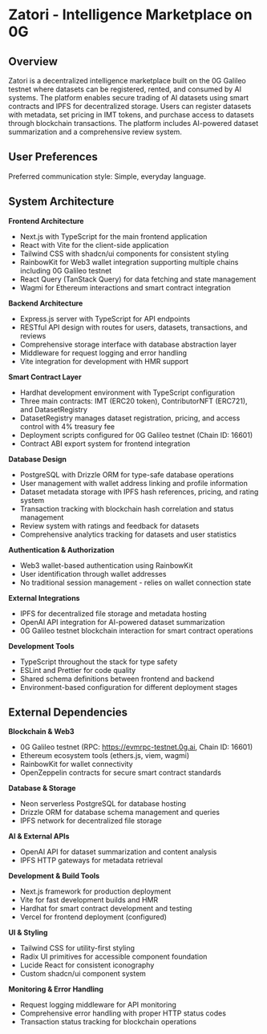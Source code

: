 # Zatori - Intelligence Marketplace on 0G

## Overview

Zatori is a decentralized intelligence marketplace built on the 0G Galileo testnet where datasets can be registered, rented, and consumed by AI systems. The platform enables secure trading of AI datasets using smart contracts and IPFS for decentralized storage. Users can register datasets with metadata, set pricing in IMT tokens, and purchase access to datasets through blockchain transactions. The platform includes AI-powered dataset summarization and a comprehensive review system.

## User Preferences

Preferred communication style: Simple, everyday language.

## System Architecture

**Frontend Architecture**
- Next.js with TypeScript for the main frontend application
- React with Vite for the client-side application
- Tailwind CSS with shadcn/ui components for consistent styling
- RainbowKit for Web3 wallet integration supporting multiple chains including 0G Galileo testnet
- React Query (TanStack Query) for data fetching and state management
- Wagmi for Ethereum interactions and smart contract integration

**Backend Architecture**
- Express.js server with TypeScript for API endpoints
- RESTful API design with routes for users, datasets, transactions, and reviews
- Comprehensive storage interface with database abstraction layer
- Middleware for request logging and error handling
- Vite integration for development with HMR support

**Smart Contract Layer**
- Hardhat development environment with TypeScript configuration
- Three main contracts: IMT (ERC20 token), ContributorNFT (ERC721), and DatasetRegistry
- DatasetRegistry manages dataset registration, pricing, and access control with 4% treasury fee
- Deployment scripts configured for 0G Galileo testnet (Chain ID: 16601)
- Contract ABI export system for frontend integration

**Database Design**
- PostgreSQL with Drizzle ORM for type-safe database operations
- User management with wallet address linking and profile information
- Dataset metadata storage with IPFS hash references, pricing, and rating system
- Transaction tracking with blockchain hash correlation and status management
- Review system with ratings and feedback for datasets
- Comprehensive analytics tracking for datasets and user statistics

**Authentication & Authorization**
- Web3 wallet-based authentication using RainbowKit
- User identification through wallet addresses
- No traditional session management - relies on wallet connection state

**External Integrations**
- IPFS for decentralized file storage and metadata hosting
- OpenAI API integration for AI-powered dataset summarization
- 0G Galileo testnet blockchain interaction for smart contract operations

**Development Tools**
- TypeScript throughout the stack for type safety
- ESLint and Prettier for code quality
- Shared schema definitions between frontend and backend
- Environment-based configuration for different deployment stages

## External Dependencies

**Blockchain & Web3**
- 0G Galileo testnet (RPC: https://evmrpc-testnet.0g.ai, Chain ID: 16601)
- Ethereum ecosystem tools (ethers.js, viem, wagmi)
- RainbowKit for wallet connectivity
- OpenZeppelin contracts for secure smart contract standards

**Database & Storage**
- Neon serverless PostgreSQL for database hosting
- Drizzle ORM for database schema management and queries
- IPFS network for decentralized file storage

**AI & External APIs**
- OpenAI API for dataset summarization and content analysis
- IPFS HTTP gateways for metadata retrieval

**Development & Build Tools**
- Next.js framework for production deployment
- Vite for fast development builds and HMR
- Hardhat for smart contract development and testing
- Vercel for frontend deployment (configured)

**UI & Styling**
- Tailwind CSS for utility-first styling
- Radix UI primitives for accessible component foundation
- Lucide React for consistent iconography
- Custom shadcn/ui component system

**Monitoring & Error Handling**
- Request logging middleware for API monitoring
- Comprehensive error handling with proper HTTP status codes
- Transaction status tracking for blockchain operations